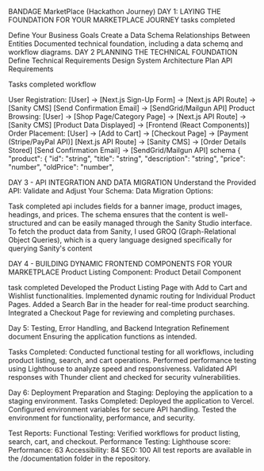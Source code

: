 BANDAGE MarketPlace (Hackathon Journey)
DAY 1: LAYING THE FOUNDATION FOR YOUR MARKETPLACE JOURNEY
tasks completed

Define Your Business Goals
Create a Data Schema
Relationships Between Entities
Documented technical foundation, including a data schemq and workflow diagrams.
DAY 2 PLANNING THE TECHNICAL FOUNDATION
Define Technical Requirements Design System Architecture Plan API Requirements

Tasks completed
workflow

User Registration: [User] -> [Next.js Sign-Up Form] -> [Next.js API Route] -> [Sanity CMS] [Send Confirmation Email] -> [SendGrid/Mailgun API]
Product Browsing: [User] -> [Shop Page/Category Page] -> [Next.js API Route] -> [Sanity CMS] [Product Data Displayed] -> [Frontend (React Components)]
Order Placement: [User] -> [Add to Cart] -> [Checkout Page] -> [Payment (Stripe/PayPal API)] [Next.js API Route] -> [Sanity CMS] -> [Order Details Stored] [Send Confirmation Email] -> [SendGrid/Mailgun API]
schema
{ "product": { "id": "string", "title": "string", "description": "string", "price": "number", "oldPrice": "number",

DAY 3 - API INTEGRATION AND DATA MIGRATION
Understand the Provided API: Validate and Adjust Your Schema: Data Migration Options:

Task completed
api includes fields for a banner image, product images, headings, and prices. The schema ensures that the content is well-structured and can be easily managed through the Sanity Studio interface. To fetch the product data from Sanity, I used GROQ (Graph-Relational Object Queries), which is a query language designed specifically for querying Sanity's content

DAY 4 - BUILDING DYNAMIC FRONTEND COMPONENTS FOR YOUR MARKETPLACE
Product Listing Component: Product Detail Component

task completed
Developed the Product Listing Page with Add to Cart and Wishlist functionalities. Implemented dynamic routing for Individual Product Pages. Added a Search Bar in the header for real-time product searching. Integrated a Checkout Page for reviewing and completing purchases.

Day 5: Testing, Error Handling, and Backend Integration Refinement document
Ensuring the application functions as intended.

Tasks Completed:
Conducted functional testing for all workflows, including product listing, search, and cart operations. Performed performance testing using Lighthouse to analyze speed and responsiveness. Validated API responses with Thunder client and checked for security vulnerabilities.

Day 6: Deployment Preparation and Staging:
Deploying the application to a staging environment.
Tasks Completed:
Deployed the application to Vercel. Configured environment variables for secure API handling. Tested the environment for functionality, performance, and security.

Test Reports:
Functional Testing: Verified workflows for product listing, search, cart, and checkout. Performance Testing: Lighthouse score: Performance: 63 Accessibility: 84 SEO: 100 All test reports are available in the /documentation folder in the repository.
